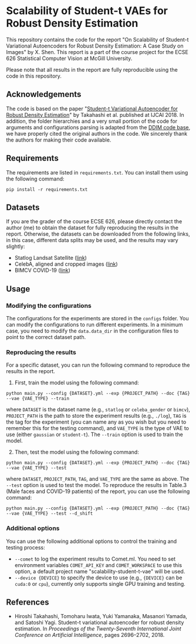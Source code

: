 # Scalability of Student-t VAEs for Robust Density Estimation

This repository contains the code for the report "On Scalability of Student-t Variational Autoencoders for Robust Density Estimation: A Case Study on Images" by X. Shen. This report is a part of the course project for the ECSE 626 Statistical Computer Vision at McGill University.

Please note that all results in the report are fully reproducible using the code in this repository.

## Acknowledgements
The code is based on the paper "[Student-t Variational Autoencoder for Robust Density Estimation](https://www.ijcai.org/proceedings/2018/0374.pdf)" by Takahashi et al. published at IJCAI 2018. In addition, the folder hierarchies and a very small portion of the code for arguments and configurations parsing is adapted from the [DDIM code base](https://github.com/ermongroup/ddim), we have properly cited the original authors in the code. We sincerely thank the authors for making their code available.

## Requirements
The requirements are listed in `requirements.txt`. You can install them using the following command:
```
pip install -r requirements.txt
```

## Datasets
If you are the grader of the course ECSE 626, please directly contact the author (me) to obtain the dataset for fully reproducing the results in the report. Otherwise, the datasets can be downloaded from the following links, in this case, different data splits may be used, and the results may vary slightly:

- Statlog Landsat Satellite ([link](https://archive.ics.uci.edu/dataset/146/statlog+landsat+satellite))
- CelebA, aligned and cropped images ([link](https://mmlab.ie.cuhk.edu.hk/projects/CelebA.html))
- BIMCV COVID-19 ([link](https://bimcv.cipf.es/bimcv-projects/bimcv-covid19/))

## Usage
### Modifying the configurations
The configurations for the experiments are stored in the `configs` folder. You can modify the configurations to run different experiments. In a minimum case, you need to modify the `data.data_dir` in the configuration files to point to the correct dataset path.

### Reproducing the results
For a specific dataset, you can run the following command to reproduce the results in the report.

1. First, train the model using the following command:
```
python main.py --config {DATASET}.yml --exp {PROJECT_PATH} --doc {TAG} --vae {VAE_TYPE} --train
```
where `DATASET` is the dataset name (e.g., `statlog` or `celeba_gender` or `bimcv`), `PROJECT_PATH` is the path to store the experiment results (e.g., `./log`), `TAG` is the tag for the experiment (you can name any as you wish but you need to remember this for the testing command), and `VAE_TYPE` is the type of VAE to use (either `gaussian` or `student-t`). The `--train` option is used to train the model.

2. Then, test the model using the following command:
```
python main.py --config {DATASET}.yml --exp {PROJECT_PATH} --doc {TAG} --vae {VAE_TYPE} --test
```
where `DATASET`, `PROJECT_PATH`, `TAG`, and `VAE_TYPE` are the same as above. The `--test` option is used to test the model. To reproduce the results in Table.3 (Male faces and COVID-19 patients) of the report, you can use the following command:
```
python main.py --config {DATASET}.yml --exp {PROJECT_PATH} --doc {TAG} --vae {VAE_TYPE} --test --d_shift
```

### Additional options
You can use the following additional options to control the training and testing process:
- `--comet` to log the experiment results to Comet.ml. You need to set environment variables `COMET_API_KEY` and `COMET_WORKSPACE` to use this option, a default project name "scalability-student-t-vae" will be used.
- `--device {DEVICE}` to specify the device to use (e.g., `{DEVICE}` can be `cuda:0` or `cpu`), currently only supports single GPU training and testing.

## References
- Hiroshi Takahashi, Tomoharu Iwata, Yuki Yamanaka, Masanori Yamada, and Satoshi Yagi. Student-t variational autoencoder for robust density estimation. In _Proceedings of the Twenty-Seventh International Joint Conference on Artificial Intelligence_, pages 2696–2702, 2018.